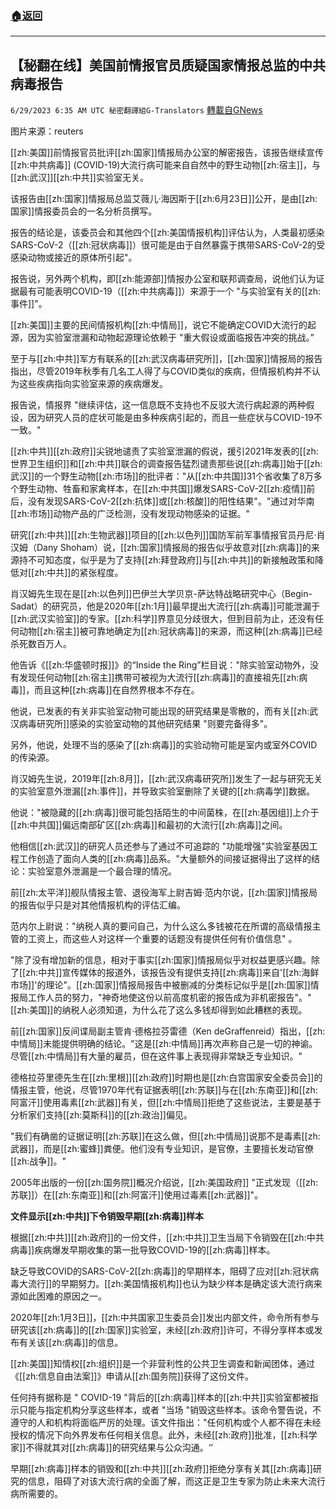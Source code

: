 ###  [:house:返回](README.md)
---


## 【秘翻在线】美国前情报官员质疑国家情报总监的中共病毒报告
`6/29/2023 6:35 AM UTC 秘密翻譯組G-Translators` [轉載自GNews](https://gnews.org/articles/1422213)

图片来源：reuters

[[zh:美国]]前情报官员批评[[zh:国家]]情报局办公室的解密报告，该报告继续宣传[[zh:中共病毒]] (COVID-19)大流行病可能来自自然中的野生动物[[zh:宿主]]，与[[zh:武汉]][[zh:中共]]实验室无关。

该报告由[[zh:国家]]情报局总监艾薇儿·海因斯于[[zh:6月23日]]公开，是由[[zh:国家]]情报委员会的一名分析员撰写。

报告的结论是，该委员会和其他四个[[zh:美国情报机构]]评估认为，人类最初感染SARS-CoV-2（[[zh:冠状病毒]]）很可能是由于自然暴露于携带SARS-CoV-2的受感染动物或接近的原体所引起"。

报告说，另外两个机构，即[[zh:能源部]]情报办公室和联邦调查局，说他们认为证据最有可能表明COVID-19（[[zh:中共病毒]]）来源于一个 "与实验室有关的[[zh:事件]]"。

[[zh:美国]]主要的民间情报机构[[zh:中情局]]，说它不能确定COVID大流行的起源，因为实验室泄漏和动物起源理论依赖于 "重大假设或面临报告冲突的挑战。”

至于与[[zh:中共]]军方有联系的[[zh:武汉病毒研究所]]，[[zh:国家]]情报局的报告指出，尽管2019年秋季有几名工人得了与COVID类似的疾病，但情报机构并不认为这些疾病指向实验室来源的疾病爆发。

报告说，情报界 "继续评估，这一信息既不支持也不反驳大流行病起源的两种假设，因为研究人员的症状可能是由多种疾病引起的，而且一些症状与COVID-19不一致。"

[[zh:中共]][[zh:政府]]尖锐地谴责了实验室泄漏的假说，援引2021年发表的[[zh:世界卫生组织]]和[[zh:中共]]联合的调查报告猛烈谴责那些说[[zh:病毒]]始于[[zh:武汉]]的一个野生动物[[zh:市场]]的批评者："从[[zh:中共国]]31个省收集了8万多个野生动物、牲畜和家禽样本，在[[zh:中共国]]爆发SARS-CoV-2[[zh:疫情]]前后，没有发现SARS-CoV-2[[zh:抗体]]或[[zh:核酸]]的阳性结果"。"通过对华南[[zh:市场]]动物产品的广泛检测，没有发现动物感染的证据。"

研究[[zh:中共]][[zh:生物武器]]项目的[[zh:以色列]]国防军前军事情报官员丹尼·肖汉姆（Dany Shoham）说，[[zh:国家]]情报局的报告似乎故意对[[zh:病毒]]的来源持不可知态度，似乎是为了支持[[zh:拜登政府]]与[[zh:中共]]的新接触政策和降低对[[zh:中共]]的紧张程度。

肖汉姆先生现在是[[zh:以色列]]巴伊兰大学贝京\-萨达特战略研究中心（Begin-Sadat）的研究员，他是2020年[[zh:1月]]最早提出大流行[[zh:病毒]]可能泄漏于[[zh:武汉实验室]]的专家。[[zh:科学]]界意见分歧很大，但到目前为止，还没有任何动物[[zh:宿主]]被可靠地确定为[[zh:冠状病毒]]的来源，而这种[[zh:病毒]]已经杀死数百万人。

他告诉《[[zh:华盛顿时报]]》的“Inside the Ring”栏目说："除实验室动物外，没有发现任何动物[[zh:宿主]]携带可被视为大流行[[zh:病毒]]的直接祖先[[zh:病毒]]，而且这种[[zh:病毒]]在自然界根本不存在。

他说，已发表的有关非实验室动物可能出现的研究结果是零散的，而有关[[zh:武汉病毒研究所]]感染的实验室动物的其他研究结果 "则要完备得多"。

另外，他说，处理不当的感染了[[zh:病毒]]的实验动物可能是室内或室外COVID的传染源。

肖汉姆先生说，2019年[[zh:8月]]，[[zh:武汉病毒研究所]]发生了一起与研究无关的实验室意外泄漏[[zh:事件]]，并导致实验室删除了关键的[[zh:病毒学]]数据。

他说："被隐藏的[[zh:病毒]]很可能包括陌生的中间菌株，在[[zh:基因组]]上介于[[zh:中共国]]偏远南部矿区[[zh:病毒]]和最初的大流行[[zh:病毒]]之间。

他相信[[zh:武汉]]的研究人员还参与了通过不可追踪的 "功能增强"实验室基因工程工作创造了面向人类的[[zh:病毒]]品系。"大量额外的间接证据得出了这样的结论：实验室意外泄漏是一个最合理的情况。

前[[zh:太平洋]]舰队情报主管、退役海军上尉吉姆·范内尔说，[[zh:国家]]情报局的报告似乎只是对其他情报机构的评估汇编。

范内尔上尉说："纳税人真的要问自己，为什么这么多钱被花在所谓的高级情报主管的工资上，而这些人对这样一个重要的话题没有提供任何有价值信息" 。

"除了没有增加新的信息，相对于事实[[zh:国家]]情报局似乎对权益更感兴趣。除了[[zh:中共]]宣传媒体的报道外，该报告没有提供支持[[zh:病毒]]来自'[[zh:海鲜市场]]'的理论"。[[zh:国家]]情报局报告中被删减的分类标记似乎是[[zh:国家]]情报局工作人员的努力，"神奇地使这份以前高度机密的报告成为非机密报告"。"[[zh:美国]]的纳税人必须知道，为什么花了这么多钱却得到如此糟糕的表现。

前[[zh:国家]]反间谍局副主管肯·德格拉芬雷德（Ken deGraffenreid）指出，[[zh:中情局]]未能提供明确的结论。"这是[[zh:中情局]]再次声称自己是一切的神谕。尽管[[zh:中情局]]有大量的雇员，但在这件事上表现得非常缺乏专业知识。"

德格拉芬里德先生在[[zh:里根]][[zh:政府]]时期也是[[zh:白宫国家安全委员会]]的情报主管，他说，尽管1970年代有证据表明[[zh:苏联]]与在[[zh:东南亚]]和[[zh:阿富汗]]使用毒素[[zh:武器]]有关，但[[zh:中情局]]拒绝了这些说法，主要是基于分析家们支持[[zh:莫斯科]]的[[zh:政治]]偏见。

"我们有确凿的证据证明[[zh:苏联]]在这么做，但[[zh:中情局]]说那不是毒素[[zh:武器]]，而是[[zh:蜜蜂]]粪便。他们没有专业知识，是官僚，主要擅长发动官僚[[zh:战争]]。"

2005年出版的一份[[zh:国务院]]概况介绍说，[[zh:美国政府]] "正式发现（[[zh:苏联]]）在[[zh:东南亚]]和[[zh:阿富汗]]使用过毒素[[zh:武器]]"。

**文件显示[[zh:中共]]下令销毁早期[[zh:病毒]]样本**

根据[[zh:中共]][[zh:政府]]的一份文件，[[zh:中共]]卫生当局下令销毁在[[zh:中共病毒]]疾病爆发早期收集的第一批导致COVID-19的[[zh:病毒]]样本。

缺乏导致COVID的SARS-CoV-2[[zh:病毒]]的早期样本，阻碍了应对[[zh:冠状病毒大流行]]的早期努力。[[zh:美国情报机构]]也认为缺少样本是确定该大流行病来源如此困难的原因之一。

2020年[[zh:1月3日]]，[[zh:中共国家卫生委员会]]发出内部文件，命令所有参与研究该[[zh:病毒]]的[[zh:国家]]实验室，未经[[zh:政府]]许可，不得分享样本或发布有关该[[zh:病毒]]的信息。

[[zh:美国]]知情权[[zh:组织]]是一个非营利性的公共卫生调查和新闻团体，通过《[[zh:信息自由法案]]》申请从[[zh:国务院]]获得了这份文件。

任何持有据称是 " COVID-19 "背后的[[zh:病毒]]样本的[[zh:中共]]实验室都被指示只能与指定机构分享这些样本，或者 "当场 "销毁这些样本。该命令警告说，不遵守的人和机构将面临严厉的处理。该文件指出："任何机构或个人都不得在未经授权的情况下向外界发布任何相关信息。此外，未经[[zh:政府]]批准，[[zh:科学家]]不得就其对[[zh:病毒]]的研究结果与公众沟通。‘’

早期[[zh:病毒]]样本的销毁和[[zh:中共]][[zh:政府]]拒绝分享有关其[[zh:病毒]]研究的信息，阻碍了对该大流行病的全面了解，而这正是卫生专家为防止未来大流行病所需要的。
